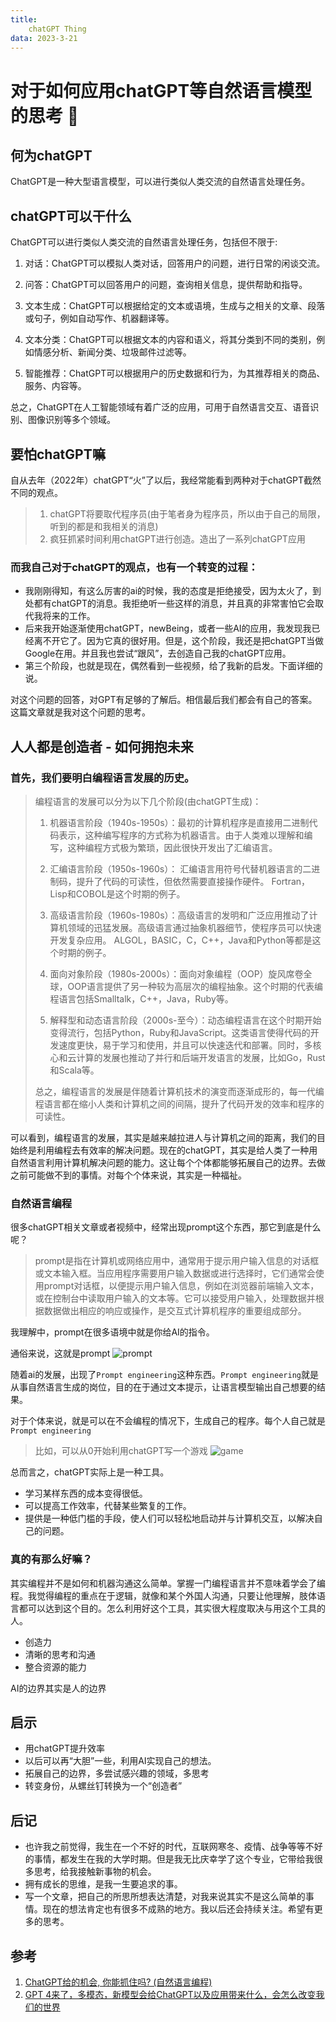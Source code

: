 ```yaml
---
title:
    chatGPT Thing
data: 2023-3-21
---
```

# 对于如何应用chatGPT等自然语言模型的思考 :running:

## 何为chatGPT
ChatGPT是一种大型语言模型，可以进行类似人类交流的自然语言处理任务。
## chatGPT可以干什么
ChatGPT可以进行类似人类交流的自然语言处理任务，包括但不限于:

1. 对话：ChatGPT可以模拟人类对话，回答用户的问题，进行日常的闲谈交流。

2. 问答：ChatGPT可以回答用户的问题，查询相关信息，提供帮助和指导。

3. 文本生成：ChatGPT可以根据给定的文本或语境，生成与之相关的文章、段落或句子，例如自动写作、机器翻译等。

4. 文本分类：ChatGPT可以根据文本的内容和语义，将其分类到不同的类别，例如情感分析、新闻分类、垃圾邮件过滤等。

5. 智能推荐：ChatGPT可以根据用户的历史数据和行为，为其推荐相关的商品、服务、内容等。

总之，ChatGPT在人工智能领域有着广泛的应用，可用于自然语言交互、语音识别、图像识别等多个领域。

## 要怕chatGPT嘛
自从去年（2022年）chatGPT“火”了以后，我经常能看到两种对于chatGPT截然不同的观点。
> 1. chatGPT将要取代程序员(由于笔者身为程序员，所以由于自己的局限，听到的都是和我相关的消息)
> 2. 疯狂抓紧时间利用chatGPT进行创造。造出了一系列chatGPT应用
### 而我自己对于chatGPT的观点，也有一个转变的过程：
* 我刚刚得知，有这么厉害的ai的时候，我的态度是拒绝接受，因为太火了，到处都有chatGPT的消息。我拒绝听一些这样的消息，并且真的非常害怕它会取代我将来的工作。
* 后来我开始逐渐使用chatGPT，newBeing，或者一些AI的应用，我发现我已经离不开它了。因为它真的很好用。但是，这个阶段，我还是把chatGPT当做Google在用。并且我也尝试“跟风”，去创造自己我的chatGPT应用。
* 第三个阶段，也就是现在，偶然看到一些视频，给了我新的启发。下面详细的说。

对这个问题的回答，对GPT有足够的了解后。相信最后我们都会有自己的答案。这篇文章就是我对这个问题的思考。

## 人人都是创造者 - 如何拥抱未来
### 首先，我们要明白编程语言发展的历史。
>编程语言的发展可以分为以下几个阶段(由chatGPT生成)：
>
>1. 机器语言阶段（1940s-1950s）：最初的计算机程序是直接用二进制代码表示，这种编写程序的方式称为机器语言。由于人类难以理解和编写，这种编程方式极为繁琐，因此很快开发出了汇编语言。
>
>2. 汇编语言阶段（1950s-1960s）： 汇编语言用符号代替机器语言的二进制码，提升了代码的可读性，但依然需要直接操作硬件。 Fortran，Lisp和COBOL是这个时期的例子。
>
>3. 高级语言阶段（1960s-1980s）：高级语言的发明和广泛应用推动了计算机领域的迅猛发展。高级语言通过抽象机器细节，使程序员可以快速开发复杂应用。 ALGOL，BASIC，C，C++，Java和Python等都是这个时期的例子。
>
>4. 面向对象阶段（1980s-2000s）：面向对象编程（OOP）旋风席卷全球，OOP语言提供了另一种较为高层次的编程抽象。这个时期的代表编程语言包括Smalltalk，C++，Java，Ruby等。
>
>5. 解释型和动态语言阶段（2000s-至今）：动态编程语言在这个时期开始变得流行，包括Python，Ruby和JavaScript。这类语言使得代码的开发速度更快，易于学习和使用，并且可以快速迭代和部署。同时，多核心和云计算的发展也推动了并行和后端开发语言的发展，比如Go，Rust和Scala等。
>
>总之，编程语言的发展是伴随着计算机技术的演变而逐渐成形的，每一代编程语言都在缩小人类和计算机之间的间隔，提升了代码开发的效率和程序的可读性。

可以看到，编程语言的发展，其实是越来越拉进人与计算机之间的距离，我们的目始终是利用编程去有效率的解决问题。现在的chatGPT，其实是给人类了一种用自然语言利用计算机解决问题的能力。这让每个个体都能够拓展自己的边界。去做之前可能做不到的事情。对每个个体来说，其实是一种福祉。

### 自然语言编程

很多chatGPT相关文章或者视频中，经常出现prompt这个东西，那它到底是什么呢？
> prompt是指在计算机或网络应用中，通常用于提示用户输入信息的对话框或文本输入框。当应用程序需要用户输入数据或进行选择时，它们通常会使用prompt对话框，以便提示用户输入信息，例如在浏览器前端输入文本，或在控制台中读取用户输入的文本等。它可以接受用户输入，处理数据并根据数据做出相应的响应或操作，是交互式计算机程序的重要组成部分。
>
我理解中，prompt在很多语境中就是你给AI的指令。

通俗来说，这就是prompt
![prompt](./../img/prompt.png.png)

随着ai的发展，出现了`Prompt engineering`这种东西。`Prompt engineering`就是从事自然语言生成的岗位，目的在于通过文本提示，让语言模型输出自己想要的结果。

对于个体来说，就是可以在不会编程的情况下，生成自己的程序。每个人自己就是`Prompt engineering`
> 比如，可以从0开始利用chatGPT写一个游戏
> ![game](../img/game.jpg)



总而言之，chatGPT实际上是一种工具。
* 学习某样东西的成本变得很低。
* 可以提高工作效率，代替某些繁复的工作。
* 提供是一种低门槛的手段，使人们可以轻松地启动并与计算机交互，以解决自己的问题。
  
### 真的有那么好嘛？
其实编程并不是如何和机器沟通这么简单。掌握一门编程语言并不意味着学会了编程。我觉得编程的重点在于逻辑，就像和某个外国人沟通，只要让他理解，肢体语言都可以达到这个目的。怎么利用好这个工具，其实很大程度取决与用这个工具的人。
* 创造力
* 清晰的思考和沟通
* 整合资源的能力

AI的边界其实是人的边界

## 启示
* 用chatGPT提升效率
* 以后可以再“大胆”一些，利用AI实现自己的想法。
* 拓展自己的边界，多尝试感兴趣的领域，多思考
* 转变身份，从螺丝钉转换为一个“创造者”

## 后记
* 也许我之前觉得，我生在一个不好的时代，互联网寒冬、疫情、战争等等不好的事情，都发生在我的大学时期。但是我无比庆幸学了这个专业，它带给我很多思考，给我接触新事物的机会。
* 拥有成长的思维，是我一生要追求的事。
* 写一个文章，把自己的所思所想表达清楚，对我来说其实不是这么简单的事情。现在的想法肯定也有很多不成熟的地方。我以后还会持续关注。希望有更多的思考。

## 参考
1. [ChatGPT给的机会, 你能抓住吗? (自然语言编程)](https://www.youtube.com/watch?v=KoT08Kno10A&t=596s)
2. [GPT 4来了，多模态，新模型会给ChatGPT以及应用带来什么，会怎么改变我们的世界](https://www.youtube.com/watch?v=b3pQ8KIN-Wc&t=910s)
